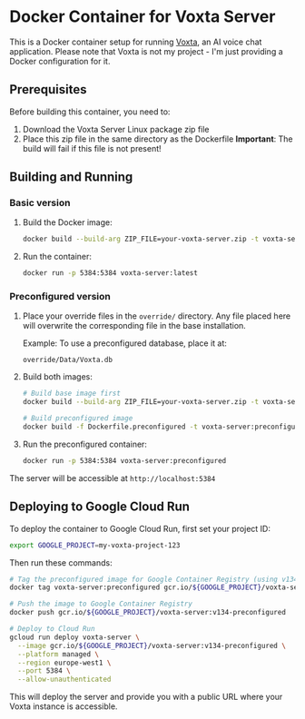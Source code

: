 # Docker Container for Voxta Server

This is a Docker container setup for running [Voxta](https://voxta.ai/), an AI voice chat application. 
Please note that Voxta is not my project - I'm just providing a Docker configuration for it.

## Prerequisites

Before building this container, you need to:

1. Download the Voxta Server Linux package zip file
2. Place this zip file in the same directory as the Dockerfile
   **Important**: The build will fail if this file is not present!

## Building and Running

### Basic version
1. Build the Docker image:
   ```bash
   docker build --build-arg ZIP_FILE=your-voxta-server.zip -t voxta-server:latest .
   ```

2. Run the container:
   ```bash
   docker run -p 5384:5384 voxta-server:latest
   ```

### Preconfigured version
1. Place your override files in the `override/` directory.
   Any file placed here will overwrite the corresponding file in the base installation.
   
   Example: To use a preconfigured database, place it at:
   ```
   override/Data/Voxta.db
   ```

2. Build both images:
   ```bash
   # Build base image first
   docker build --build-arg ZIP_FILE=your-voxta-server.zip -t voxta-server:latest .
   
   # Build preconfigured image
   docker build -f Dockerfile.preconfigured -t voxta-server:preconfigured .
   ```

3. Run the preconfigured container:
   ```bash
   docker run -p 5384:5384 voxta-server:preconfigured
   ```

The server will be accessible at `http://localhost:5384`

## Deploying to Google Cloud Run

To deploy the container to Google Cloud Run, first set your project ID:

```bash
export GOOGLE_PROJECT=my-voxta-project-123
```

Then run these commands:

```bash
# Tag the preconfigured image for Google Container Registry (using v134 to match current Voxta version)
docker tag voxta-server:preconfigured gcr.io/${GOOGLE_PROJECT}/voxta-server:v134-preconfigured

# Push the image to Google Container Registry
docker push gcr.io/${GOOGLE_PROJECT}/voxta-server:v134-preconfigured

# Deploy to Cloud Run
gcloud run deploy voxta-server \
  --image gcr.io/${GOOGLE_PROJECT}/voxta-server:v134-preconfigured \
  --platform managed \
  --region europe-west1 \
  --port 5384 \
  --allow-unauthenticated
```

This will deploy the server and provide you with a public URL where your Voxta instance is accessible.

